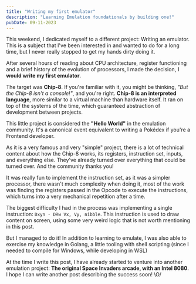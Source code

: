 ```yaml
---
title: "Writing my first emulator"
description: "Learning Emulation foundationals by building one!"
pubDate: 09-11-2023
---
```


This weekend, I dedicated myself to a different project: Writing an emulator. This is a subject that I've been interested in and wanted to do for a long time, but I never really stopped to get my hands dirty doing it.

After several hours of reading about CPU architecture, register functioning and a brief history of the evolution of processors, I made the decision, **I would write my first emulator**.

The target was **Chip-8**. If you're familiar with it, you might be thinking, _"But the Chip-8 isn't a console!"_, and you're right. **Chip-8 is an interpreted language**, more similar to a virtual machine than hardware itself. It ran on top of the systems of the time, which guaranteed abstraction of development between projects.

This little project is considered the **"Hello World"** in the emulation community. It's a canonical event equivalent to writing a Pokédex if you're a Frontend developer.

As it is a very famous and very "simple" project, there is a lot of technical content about how the Chip-8 works, its registers, instruction set, inputs, and everything else. They've already turned over everything that could be turned over. And the community thanks you!

It was really fun to implement the instruction set, as it was a simpler processor, there wasn't much complexity when doing it, most of the work was finding the registers passed in the Opcode to execute the instructions, which turns into a very mechanical repetition after a time.

The biggest difficulty I had in the process was implementing a single instruction: `Dxyn - DRw Vx, Vy, nibble`. This instruction is used to draw content on screen, using some very weird logic that is not worth mentioning in this post.

But I managed to do it! In addition to learning to emulate, I was also able to exercise my knowledge in Golang, a little tooling with shell scripting (since I needed to compile for Windows, while developing in WSL)

At the time I write this post, I have already started to venture into another emulation project: **The original Space Invaders arcade, with an Intel 8080**. I hope I can write another post describing the success soon! \O/
